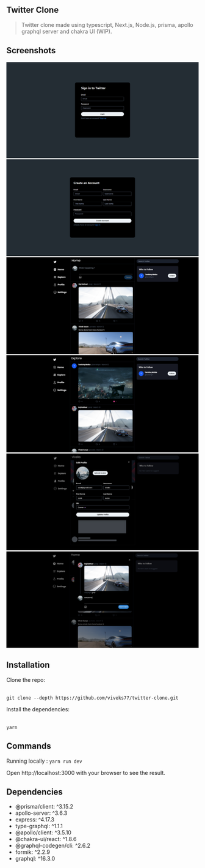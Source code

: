 ## Twitter Clone

> Twitter clone made using typescript, Next.js, Node.js, prisma, apollo graphql server and chakra UI (WIP).

## Screenshots
![Login](screenshots/Login.png)
![Register](screenshots/Register.png)
![Homepage](screenshots/Home1.png)
![Explore](screenshots/Explore.png)
![Profile](screenshots/Profile.png)
![Comments](screenshots/Comment.png)

## Installation

Clone the repo:

```

git clone --depth https://github.com/viveks77/twitter-clone.git

```
Install the dependencies:

```

yarn

```

## Commands 

Running locally :  ``yarn run dev``

Open http://localhost:3000 with your browser to see the result.

## Dependencies

- @prisma/client: ^3.15.2
- apollo-server: ^3.6.3
- express: ^4.17.3
- type-graphql: ^1.1.1
- @apollo/client: ^3.5.10
- @chakra-ui/react: ^1.8.6
- @graphql-codegen/cli: ^2.6.2
- formik: ^2.2.9
- graphql: ^16.3.0